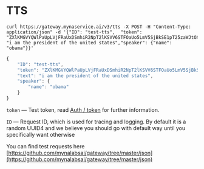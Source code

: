 # TTS

```
curl https://gateway.mynaservice.ai/v3/tts -X POST -H "Content-Type: application/json" -d '{"ID": "test-tts",  "token": "ZXlKMGVYQWlPaUpLVjFRaUxDSmhiR2NpT2lKSVV6STFOaUo5LmV5SjBkSE1pT25zaWJtOXNhVzFwZENJNmRISjFaWDE5LjJBREdPeS1CUTlMbWZSMWE3RXpfNEhpT2NIUkRGNWF6X3JVRi1wMmY0MzQ=","text": "i am the president of the united states","speaker": {"name": "obama"}}'
```

```jsx
{
	"ID": "test-tts",
	"token": "ZXlKMGVYQWlPaUpLVjFRaUxDSmhiR2NpT2lKSVV6STFOaUo5LmV5SjBkSE1pT25zaWJtOXNhVzFwZENJNmRISjFaWDE5LjJBREdPeS1CUTlMbWZSMWE3RXpfNEhpT2NIUkRGNWF6X3JVRi1wMmY0MzQ=", 
	"text": "i am the president of the united states",
	"speaker": {
		"name": "obama"
	}
}
```

`token` — Test token, read [Auth / token](./auth) for further information.

`ID` — Request ID, which is used for tracing and logging. By default it is a random UUID4 and we believe you should go with default way until you specifically want otherwise

You can find test requests here [https://github.com/mynalabsai/gateway/tree/master/json](https://github.com/mynalabsai/gateway/tree/master/json)